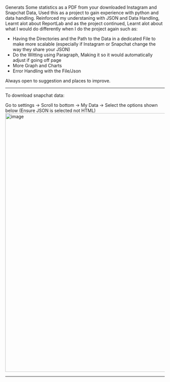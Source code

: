 Generats Some statistics as a PDF from your downloaded Instagram and Snapchat Data, Used this as a project to gain experience with python and data handling.
Reinforced my understaning with JSON and Data Handling, Learnt alot about ReportLab and as the project continued, Learnt alot about what I would do differently when I do the project again such as:
- Having the Directories and the Path to the Data in a dedicated File to make more scalable (especially if Instagram or Snapchat change the way they share your JSON)
- Do the Witting using Paragraph, Making it so it would automatically adjust if going off page
- More Graph and Charts
- Error Handling with the File/Json

Always open to suggestion and places to improve.

------------------------------------

To download snapchat data:

Go to settings -> Scroll to bottom -> My Data -> Select the options shown below (Ensure JSON is selected not HTML)
<img width="817" alt="image" src="https://github.com/user-attachments/assets/809c6ef4-e77d-4a6b-9339-e01167a27402" />

---